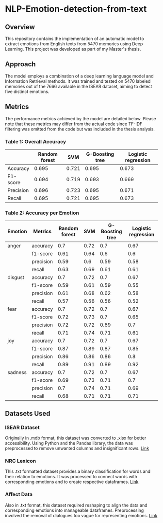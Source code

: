 # NLP-Emotion-detection-from-text
## Overview
This repository contains the implementation of an automatic model to extract emotions from English texts from 5470 memories using Deep Learning. This project was developed as part of my Master's thesis.

## Approach
The model employs a combination of a deep learning language model and Information Retrieval methods. It was trained and tested on 5470 labeled memories out of the 7666 available in the ISEAR dataset, aiming to detect five distinct emotions.

## Metrics
The performance metrics achieved by the model are detailed below. Please note that these metrics may differ from the actual code since TF-IDF filtering was omitted from the code but was included in the thesis analysis.

### Table 1: Overall Accuracy
|           | Random forest | SVM   | G-Boosting tree| Logistic regression|
|-----------|---------------|-------|----------------|--------------------|
| Accuracy  | 0.695         | 0.721 | 0.695          | 0.673              |
| F1-score  | 0.694         | 0.719 | 0.693          | 0.669              |
| Precision | 0.696         | 0.723 | 0.695          | 0.671              |
| Recall    | 0.695         | 0.721 | 0.695          | 0.673              |

### Table 2: Accuracy per Emotion
|Emotion|Metrics  |Random forest|SVM |G-Boosting tree|Logistic regression|
|-------|---------|-------------|----|---------------|-------------------|
|anger  |accuracy |0.7          |0.72|0.7            |0.67               |
|       |f1-score |0.61         |0.64|0.6            |0.6                |
|       |precision|0.59         |0.6 |0.59           |0.58               |
|       |recall   |0.63         |0.69|0.61           |0.61               |
|disgust|accuracy |0.7          |0.72|0.7            |0.67               |
|       |f1-score |0.59         |0.61|0.59           |0.55               |
|       |precision|0.61         |0.68|0.62           |0.58               |
|       |recall   |0.57         |0.56|0.56           |0.52               |
|fear   |accuracy |0.7          |0.72|0.7            |0.67               |
|       |f1-score |0.72         |0.73|0.7            |0.65               |
|       |precision|0.72         |0.72|0.69           |0.7                |
|       |recall   |0.71         |0.74|0.71           |0.61               |
|joy    |accuracy |0.7          |0.72|0.7            |0.67               |
|       |f1-score |0.87         |0.89|0.87           |0.85               |
|       |precision|0.86         |0.86|0.86           |0.8                |
|       |recall   |0.89         |0.91|0.89           |0.92               |
|sadness|accuracy |0.7          |0.72|0.7            |0.67               |
|       |f1-score |0.69         |0.73|0.71           |0.7                |
|       |precision|0.7          |0.74|0.71           |0.69               |
|       |recall   |0.68         |0.71|0.71           |0.71               |

## Datasets Used

### ISEAR Dataset
Originally in .mdb format, this dataset was converted to .xlsx for better accessibility. Using Python and the Pandas library, the data was preprocessed to remove unwanted columns and insignificant rows. [Link](https://www.unige.ch/cisa/research/materials-and-online-research/research-material/)

### NRC Lexicon
This .txt formatted dataset provides a binary classification for words and their relation to emotions. It was processed to connect words with corresponding emotions and to create respective dataframes. [Link](https://saifmohammad.com/WebPages/NRC-Emotion-Lexicon.htm)

### Affect Data
Also in .txt format, this dataset required reshaping to align the data and corresponding emotions into manageable dataframes. Preprocessing involved the removal of dialogues too vague for representing emotions. [Link](http://people.rc.rit.edu/~coagla/affectdata/index.html)
